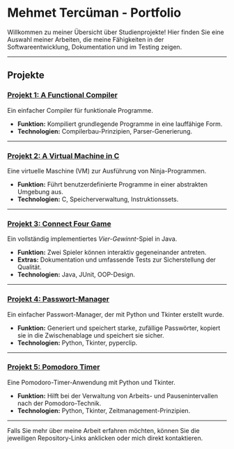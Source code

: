 # Mehmet Tercüman - Portfolio

Willkommen zu meiner Übersicht über Studienprojekte! Hier finden Sie eine Auswahl meiner Arbeiten, die meine Fähigkeiten in der Softwareentwicklung, Dokumentation und im Testing zeigen.

---

## **Projekte**

### **[Projekt 1: A Functional Compiler](https://github.com/MehmetTerc/Compilerbau)**  
Ein einfacher Compiler für funktionale Programme.  
- **Funktion:** Kompiliert grundlegende Programme in eine lauffähige Form.  
- **Technologien:** Compilerbau-Prinzipien, Parser-Generierung.  

---

### **[Projekt 2: A Virtual Machine in C](https://github.com/MehmetTerc/VM_C)**  
Eine virtuelle Maschine (VM) zur Ausführung von Ninja-Programmen.  
- **Funktion:** Führt benutzerdefinierte Programme in einer abstrakten Umgebung aus.  
- **Technologien:** C, Speicherverwaltung, Instruktionssets.  

---

### **[Projekt 3: Connect Four Game](https://github.com/MehmetTerc/Connect_Four)**  
Ein vollständig implementiertes *Vier-Gewinnt*-Spiel in Java.  
- **Funktion:** Zwei Spieler können interaktiv gegeneinander antreten.  
- **Extras:** Dokumentation und umfassende Tests zur Sicherstellung der Qualität.  
- **Technologien:** Java, JUnit, OOP-Design.  

---

### **[Projekt 4: Passwort-Manager](https://github.com/MehmetTerc/Password-Manager)**  
Ein einfacher Passwort-Manager, der mit Python und Tkinter erstellt wurde.  
- **Funktion:** Generiert und speichert starke, zufällige Passwörter, kopiert sie in die Zwischenablage und speichert sie sicher.  
- **Technologien:** Python, Tkinter, pyperclip.  

---

### **[Projekt 5: Pomodoro Timer](https://github.com/MehmetTerc/pomodoro-Timer-28)**  
Eine Pomodoro-Timer-Anwendung mit Python und Tkinter.  
- **Funktion:** Hilft bei der Verwaltung von Arbeits- und Pausenintervallen nach der Pomodoro-Technik.  
- **Technologien:** Python, Tkinter, Zeitmanagement-Prinzipien.

---

Falls Sie mehr über meine Arbeit erfahren möchten, können Sie die jeweiligen Repository-Links anklicken oder mich direkt kontaktieren.

